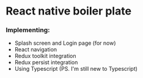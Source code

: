 # React native boiler plate
### Implementing:
- Splash screen and Login page (for now)
- React navigation
- Redux toolkit integration
- Redux persist integration
- Using Typescript (PS. I'm still new to Typescript)